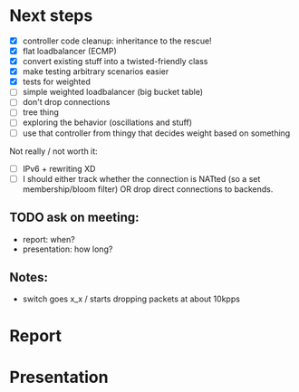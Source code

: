 # Next steps

- [X] controller code cleanup: inheritance to the rescue!
- [X] flat loadbalancer (ECMP)
- [X] convert existing stuff into a twisted-friendly class
- [X] make testing arbitrary scenarios easier
- [X] tests for weighted
- [ ] simple weighted loadbalancer (big bucket table)
- [ ] don't drop connections
- [ ] tree thing
- [ ] exploring the behavior (oscillations and stuff)
- [ ] use that controller from thingy that decides weight based on something

Not really / not worth it:

- [ ] IPv6 + rewriting XD
- [ ] I should either track whether the connection is NATted (so a set membership/bloom filter)
        OR drop direct connections to backends.

## TODO ask on meeting:

* report: when?
* presentation: how long?

## Notes:

* switch goes x_x / starts dropping packets at about 10kpps

# Report


# Presentation
